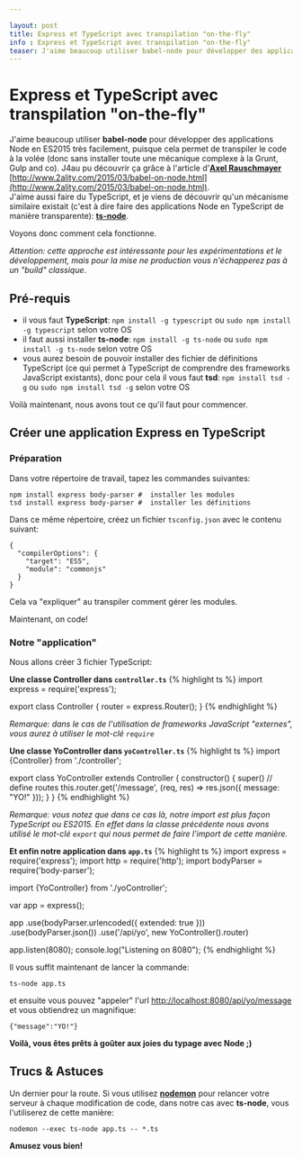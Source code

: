 ```yaml
---

layout: post
title: Express et TypeScript avec transpilation "on-the-fly" 
info : Express et TypeScript avec transpilation "on-the-fly" 
teaser: J'aime beaucoup utiliser babel-node pour développer des applications Node en ES2015 très facilement, puisque cela permet de transpiler le code à la volée (donc sans installer toute une mécanique complexe à la Grunt, Gulp and co). J'aime aussi faire du TypeScript, et je viens de découvrir qu'un mécanisme similaire existait (c'est à dire faire des applications Node en TypeScript de manière transparente).
---
```



# Express et TypeScript avec transpilation "on-the-fly" 

J'aime beaucoup utiliser **babel-node** pour développer des applications Node en ES2015 très facilement, puisque cela permet de transpiler le code à la volée (donc sans installer toute une mécanique complexe à la Grunt, Gulp and co). J4au pu découvrir ça grâce à l'article d'**[Axel Rauschmayer](https://twitter.com/rauschma)** [http://www.2ality.com/2015/03/babel-on-node.html](http://www.2ality.com/2015/03/babel-on-node.html).  
J'aime aussi faire du TypeScript, et je viens de découvrir qu'un mécanisme similaire existait (c'est à dire faire des applications Node en TypeScript de manière transparente): **[ts-node](https://github.com/TypeStrong/ts-node)**.

Voyons donc comment cela fonctionne.

*Attention: cette approche est intéressante pour les expérimentations et le développement, mais pour la mise ne production vous n'échapperez pas à un "build" classique*.

## Pré-requis

- il vous faut **TypeScript**: `npm install -g typescript` ou `sudo npm install -g typescript` selon votre OS
- il faut aussi installer **ts-node**: `npm install -g ts-node` ou `sudo npm install -g ts-node` selon votre OS
- vous aurez besoin de pouvoir installer des fichier de définitions TypeScript (ce qui permet à TypeScript de comprendre des frameworks JavaScript existants), donc pour cela il vous faut **tsd**: `npm install tsd -g` ou `sudo npm install tsd -g` selon votre OS

Voilà maintenant, nous avons tout ce qu'il faut pour commencer.

## Créer une application Express en TypeScript

### Préparation

Dans votre répertoire de travail, tapez les commandes suivantes:

    npm install express body-parser #  installer les modules
    tsd install express body-parser #  installer les définitions

Dans ce même répertoire, créez un fichier `tsconfig.json` avec le contenu suivant:

    {
      "compilerOptions": {
        "target": "ES5",
        "module": "commonjs"
      }
    }

Cela va "expliquer" au transpiler comment gérer les modules.

Maintenant, on code!

### Notre "application"

Nous allons créer 3 fichier TypeScript:

**Une classe Controller dans `controller.ts`**
{% highlight ts %}
import express = require('express');

export class Controller {
  router = express.Router();
}
{% endhighlight %}

*Remarque: dans le cas de l'utilisation de frameworks JavaScript "externes", vous aurez à utiliser le mot-clé `require`*

**Une classe YoController dans `yoController.ts`**
{% highlight ts %}
import {Controller} from './controller';

export class YoController extends Controller {
  constructor() {
    super()
    // define routes
    this.router.get('/message', (req, res) => res.json({ message: "YO!" }));
  }
}
{% endhighlight %}

*Remarque: vous notez que dans ce cas là, notre import est plus façon TypeScript ou ES2015. En effet dans la classe précédente nous avons utilisé le mot-clé `export` qui nous permet de faire l'import de cette manière.*

**Et enfin notre application dans `app.ts`**
{% highlight ts %}
import express = require('express');
import http = require('http');
import bodyParser = require('body-parser');

import {YoController} from './yoController';

var app = express();

app
  .use(bodyParser.urlencoded({ extended: true }))
  .use(bodyParser.json())
  .use('/api/yo', new YoController().router)


app.listen(8080);
console.log("Listening on 8080");
{% endhighlight %}

Il vous suffit maintenant de lancer la commande:

    ts-node app.ts 

et ensuite vous pouvez "appeler" l'url [http://localhost:8080/api/yo/message](http://localhost:8080/api/yo/message) et vous obtiendrez un magnifique:

    {"message":"YO!"}

**Voilà, vous êtes prêts à goûter aux joies du typage avec Node ;)**

## Trucs & Astuces

Un dernier pour la route. Si vous utilisez **[nodemon](https://github.com/remy/nodemon)** pour relancer votre serveur à chaque modification de code, dans notre cas avec **ts-node**, vous l'utiliserez de cette manière:

    nodemon --exec ts-node app.ts -- *.ts

**Amusez vous bien!**

